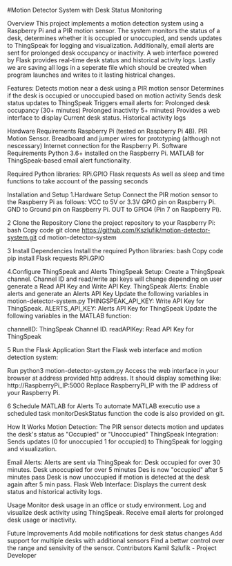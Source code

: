 #Motion Detector System with Desk Status Monitoring

Overview
This project implements a motion detection system using a Raspberry Pi and a PIR motion sensor.
The system monitors the status of a desk, determines whether it is occupied or unoccupied,
and sends updates to ThingSpeak for logging and visualization.
Additionally, email alerts are sent for prolonged desk occupancy or inactivity.
A web interface powered by Flask provides real-time desk status and historical activity logs.
Lastly we are saving all logs in a seperate file which should be created when program launches and writes
to it lasting histrical changes.

Features:
Detects motion near a desk using a PIR motion sensor
Determines if the desk is occupied or unoccupied based on motion activity
Sends desk status updates to ThingSpeak
Triggers email alerts for:
Prolonged desk occupancy (30+ minutes)
Prolonged inactivity  5+ minutes)
Provides a web interface to display
Current desk status.
Historical activity logs

Hardware Requirements
Raspberry Pi (tested on Raspberry Pi 4B).
PIR Motion Sensor.
Breadboard and jumper wires for prototyping (although not nescessary)
Internet connection for the Raspberry Pi.
Software Requirements
Python 3.6+ installed on the Raspberry Pi.
MATLAB for ThingSpeak-based email alert functionality.

Required Python libraries:
RPi.GPIO
Flask
requests
As well as sleep and time functions to take account of the passing seconds

Installation and Setup
1.Hardware Setup
Connect the PIR motion sensor to the Raspberry Pi as follows:
VCC to 5V or 3.3V GPIO pin on Raspberry Pi.
GND to Ground pin on Raspberry Pi.
OUT to GPIO4 (Pin 7 on Raspberry Pi).

2 Clone the Repository
Clone the project repository to your Raspberry Pi:
bash
Copy code
git clone https://github.com/Kszlufik/motion-detector-system.git
cd motion-detector-system

3 Install Dependencies
Install the required Python libraries:
bash
Copy code
pip install Flask requests RPi.GPIO

4.Configure ThingSpeak and Alerts
ThingSpeak Setup:
Create a ThingSpeak channel.
Channel ID and read/write api keys will change depending on user  generate a Read API Key and Write API Key.
ThingSpeak Alerts:
Enable alerts and generate an Alerts API Key
Update the following variables in motion-detector-system.py
THINGSPEAK_API_KEY: Write API Key for ThingSpeak.
ALERTS_API_KEY: Alerts API Key for ThingSpeak
Update the following variables in the MATLAB function:

channelID: ThingSpeak Channel ID.
readAPIKey: Read API Key for ThingSpeak

5 Run the Flask Application
Start the Flask web interface and motion detection system:

Run python3 motion-detector-system.py
Access the web interface in your browser at address provided http address.
It should display something like: 
http://RaspberryPi_IP:5000
Replace RaspberryPi_IP with the IP address of your Raspberry Pi.

6 Schedule MATLAB for Alerts
To automate MATLAB executio  use a scheduled task monitorDeskStatus function the code is also provided on git.

How It Works
Motion Detection:
The PIR sensor detects motion and updates the desk's status as "Occupied" or "Unoccupied"
ThingSpeak Integration:
Sends updates (0 for unoccupied 1 for occupied) to ThingSpeak for logging and visualization.

Email Alerts:
Alerts are sent via ThingSpeak for:
Desk occupied for over 30 minutes.
Desk unoccupied for over 5 minutes
Des is now "occupied" after 5 minutes pass
Desk is now unoccupied if motion is detected at the desk again after 5 min pass.
Flask Web Interface:
Displays the current desk status and historical activity logs.

Usage
Monitor desk usage in an office or study environment.
Log and visualize desk activity using ThingSpeak.
Receive email alerts for prolonged desk usage or inactivity.

Future Improvements
Add mobile notifications for desk status changes 
Add support for multiple desks with additional sensors
Find a bettwr control over the range and sensivity of the sensor.
Contributors
Kamil Szlufik  - Project Developer
